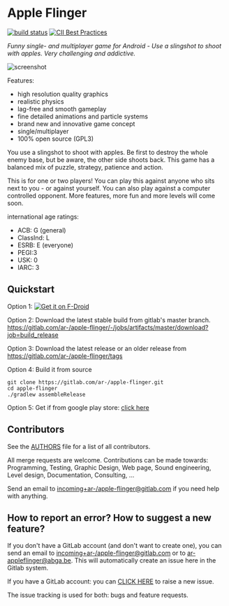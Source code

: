# Apple Flinger

[![build status](https://gitlab.com/ar-/apple-flinger/badges/master/build.svg)](https://gitlab.com/ar-/apple-flinger/builds) [![CII Best Practices](https://bestpractices.coreinfrastructure.org/projects/2233/badge)](https://bestpractices.coreinfrastructure.org/projects/2233)

*Funny single- and multiplayer game for Android - Use a slingshot to shoot with apples. Very challenging and addictive.*

![screenshot](https://gitlab.com/ar-/apple-flinger/raw/master/metadata/en-AU/images/featureGraphic.png)

Features:

*    high resolution quality graphics
*    realistic physics
*    lag-free and smooth gameplay
*    fine detailed animations and particle systems
*    brand new and innovative game concept
*    single/multiplayer
*    100% open source (GPL3)

You use a slingshot to shoot with apples. Be first to destroy the whole enemy base, but be aware, the other side shoots back. This game has a balanced mix of puzzle, strategy, patience and action.

This is for one or two players! You can play this against anyone who sits next to you - or against yourself. You can also play against a computer controlled opponent. More features, more fun and more levels will come soon.

international age ratings:

*    ACB: G (general)
*    ClassInd: L
*    ESRB: E (everyone)
*    PEGI:3
*    USK: 0
*    IARC: 3

## Quickstart

Option 1: [![Get it on F-Droid](https://f-droid.org/wiki/images/3/31/F-Droid-button_get-it-on_smaller.png)](https://f-droid.org/packages/com.gitlab.ardash.appleflinger.android/)

Option 2: Download the latest stable build from gitlab's master branch.
https://gitlab.com/ar-/apple-flinger/-/jobs/artifacts/master/download?job=build_release

Option 3: Download the latest release or an older release from
https://gitlab.com/ar-/apple-flinger/tags

Option 4: Build it from source

	git clone https://gitlab.com/ar-/apple-flinger.git
	cd apple-flinger
	./gradlew assembleRelease

Option 5: Get if from google play store: [click here](https://play.google.com/store/apps/details?id=com.ardash.appleflinger.android)

## Contributors

See the [AUTHORS](AUTHORS.md) file for a list of all contributors.

All merge requests are welcome. Contributions can be made towards:
Programming, Testing, Graphic Design, Web page, Sound engineering, Level design, Documentation, Consulting, ...

Send an email to <incoming+ar-/apple-flinger@gitlab.com> if you need help with anything.

## How to report an error? How to suggest a new feature?
If you don't have a GitLab account (and don't want to create one), you can send an email to <incoming+ar-/apple-flinger@gitlab.com> or to <ar-appleflinger@abga.be>. This will automatically create an issue here in the Gitlab system.

If you have a GitLab account: you can [CLICK HERE](https://gitlab.com/ar-/apple-flinger/issues/new) to raise a new issue. 

The issue tracking is used for both: bugs and feature requests.


